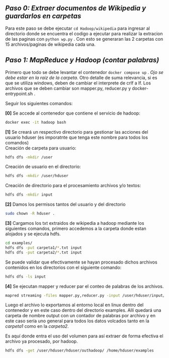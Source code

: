 ## *Paso 0: Extraer documentos de Wikipedia y guardarlos en carpetas*

Para este paso se debe ejecutar ``` cd Hadoop/wikipedia ``` para ingresar al directorio donde se encuentra el codigo a ejecutar para realizar la extracion de las paginas con
``` python wp.py ``` . Con esto se generaran las 2 carpetas con 15 archivos/paginas de wikipedia cada una. 

## *Paso 1: MapReduce y Hadoop (contar palabras)*

Primero que todo se debe levantar el contenedor ``` docker compose up ``` . *Ojo se debe estar en la raiz de la carpeta*.
Otro detalle de suma relevancia, si es que se utiliza windows, deben de cambiar el interprete de crlf a lf. Los archivos que se deben cambiar son mapper.py, reducer.py y docker-entrypoint.sh .

Seguir los siguientes comandos:

**[0]** Se accede al contenedor que contiene el servicio de hadoop:
```sh
docker exec -it hadoop bash
```
**[1]** Se creará un respectivo directorio para gestionar las acciones del usuario hduser (es imporatnte que tenga este nombre para todos los comandos)\
Creación de carpeta para usuario:
```sh
hdfs dfs -mkdir /user
```
Creación de usuario en el directorio:
```sh
hdfs dfs -mkdir /user/hduser
```
Creación de directorio para el procesamiento archivos y/o textos:
```sh
hdfs dfs -mkdir input
```
**[2]** Damos los permisos tantos del usuario y del directorio
```sh
sudo chown -R hduser .
```
**[3]** Cargamos los txt extraidos de wikipedia a hadoop mediante los siguientes comandos, primero accedemos a la carpeta donde estan alojados y se ejecuta hdfs.
```sh
cd examples/
hdfs dfs -put carpeta1/*.txt input
hdfs dfs -put carpeta2/*.txt input
```
Se puede validar que efectivamente se hayan procesado dichos archivos contenidos en los directorios con el siguiente comando:
```sh
hdfs dfs -ls input
```

**[4]** Se ejecutan  mapper y reducer par el conteo de palabras de los archivos.
```sh
mapred streaming -files mapper.py,reducer.py -input /user/hduser/input/*.txt -output hduser/outhadoop/ -mapper ./mapper.py -reducer ./reducer.py
```
Luego el archivo lo exportamos al entorno local en linux dentro del contenedor y en este caso dentro del directorio examples. Allí quedará una carpeta de nombre output con un contador de palabras por archivo y en este caso sería uno general para todos los datos volcados tanto en la *carpeta1* como en la *carpeta2*. 

Es aquí donde entra el uso del volumen para así extraer de forma efectiva el archivo ya procesado, por hadoop.
```sh
hdfs dfs -get /user/hduser/hduser/outhadoop/ /home/hduser/examples
```

